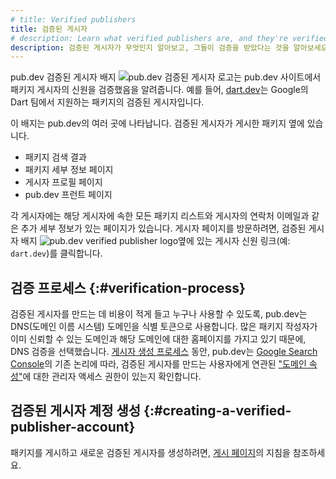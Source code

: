 ```yaml
---
# title: Verified publishers
title: 검증된 게시자
# description: Learn what verified publishers are, and they're verified.
description: 검증된 게시자가 무엇인지 알아보고, 그들이 검증을 받았다는 것을 알아보세요.
---
```


pub.dev 검증된 게시자 배지 <img src="/assets/img/verified-publisher.svg" class="text-icon" alt="pub.dev 검증된 게시자 로고">는 pub.dev 사이트에서 패키지 게시자의 신원을 검증했음을 알려줍니다. 
예를 들어, [dart.dev]({{site.pub}}/publishers/dart.dev/)는 Google의 Dart 팀에서 지원하는 패키지의 검증된 게시자입니다.

이 배지는 pub.dev의 여러 곳에 나타납니다. 검증된 게시자가 게시한 패키지 옆에 있습니다.

* 패키지 검색 결과
* 패키지 세부 정보 페이지
* 게시자 프로필 페이지
* pub.dev 프런트 페이지

각 게시자에는 해당 게시자에 속한 모든 패키지 리스트와 게시자의 연락처 이메일과 같은 추가 세부 정보가 있는 페이지가 있습니다. 
게시자 페이지를 방문하려면, 검증된 게시자 배지 <img
class="text-icon"
  src="/assets/img/verified-publisher.svg" 
  alt="pub.dev verified publisher logo">옆에 있는 게시자 신원 링크(예: `dart.dev`)를 클릭합니다.

## 검증 프로세스 {:#verification-process}

검증된 게시자를 만드는 데 비용이 적게 들고 누구나 사용할 수 있도록, 
pub.dev는 DNS(도메인 이름 시스템) 도메인을 식별 토큰으로 사용합니다. 
많은 패키지 작성자가 이미 신뢰할 수 있는 도메인과 해당 도메인에 대한 홈페이지를 가지고 있기 때문에, 
DNS 검증을 선택했습니다. 
[게시자 생성 프로세스][publishing page] 동안, 
pub.dev는 [Google Search Console][search-console]의 기존 논리에 따라, 
검증된 게시자를 만드는 사용자에게 연관된 ["도메인 속성"][domain-prop]에 대한 
관리자 액세스 권한이 있는지 확인합니다.

## 검증된 게시자 계정 생성 {:#creating-a-verified-publisher-account}

패키지를 게시하고 새로운 검증된 게시자를 생성하려면, [게시 페이지][publishing page]의 지침을 참조하세요.

[domain-prop]: https://support.google.com/webmasters/answer/34592
[publishing page]: /tools/pub/publishing#create-verified-publisher
[search-console]: https://search.google.com/search-console/about
